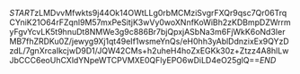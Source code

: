 $START$zLMDvvMfwkts9j44Ok14OWtLLg0rbMCMziSvgrFXQr9qsc7Qr06TrqCYniK21O64rFZqnl9M57mxPeSitjK3wVy0woXNnfKoWiBh2zKDBmpDZWrrmyFgvYcvLK5t9hnuDt8NMWe3g9c886Br7bjQpxjASbNa3m6FjWkK6oNd3IerMB7fhZRDKu0Z/jewyg9Xj1qt49eIf1wsmeYnQs/eH0hh3yAblDdnzixEx9QYzDzdL/7gnXrcaIkcjwD9D1/JQW42CMs+h2uheH4hoZxEGKk30z+Ztzz4A8hlLwJbCCC6eoUhCXldYNpeWTCPVMXE0QFlyEPO6wDiLD4eO25glQ==$END$